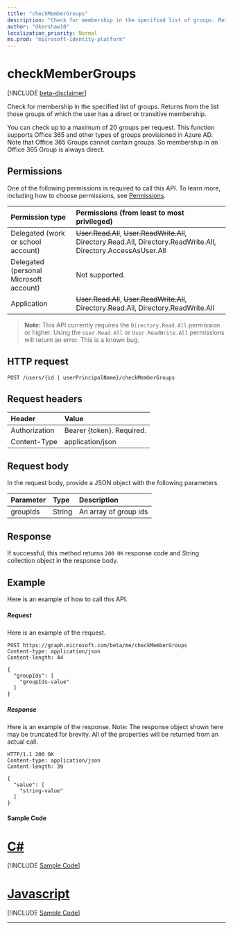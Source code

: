```yaml
---
title: "checkMemberGroups"
description: "Check for membership in the specified list of groups. Returns from the list those groups of which"
author: "dkershaw10"
localization_priority: Normal
ms.prod: "microsoft-identity-platform"
---
```


# checkMemberGroups

[!INCLUDE [beta-disclaimer](../../includes/beta-disclaimer.md)]

Check for membership in the specified list of groups. Returns from the list those groups of which
the user has a direct or transitive membership.

You can check up to a maximum of 20 groups per request. This function supports Office 365 and other
types of groups provisioned in Azure AD. Note that Office 365 Groups cannot contain groups. So membership
in an Office 365 Group is always direct.

## Permissions

One of the following permissions is required to call this API. To learn more, including how to choose permissions, see [Permissions](/graph/permissions-reference).

| Permission type                        | Permissions (from least to most privileged)                                                                        |
| :------------------------------------- | :----------------------------------------------------------------------------------------------------------------- |
| Delegated (work or school account)     | ~~User.Read.All~~, ~~User.ReadWrite.All~~, Directory.Read.All, Directory.ReadWrite.All, Directory.AccessAsUser.All |
| Delegated (personal Microsoft account) | Not supported.                                                                                                     |
| Application                            | ~~User.Read.All~~, ~~User.ReadWrite.All~~, Directory.Read.All, Directory.ReadWrite.All                             |

> **Note:** This API currently requires the `Directory.Read.All` permission or higher. Using the `User.Read.All` or `User.ReadWrite.All` permissions will return an error. This is a known bug.

## HTTP request

<!-- { "blockType": "ignored" } -->

```http
POST /users/{id | userPrincipalName}/checkMemberGroups
```

## Request headers

| Header        | Value                     |
| :------------ | :------------------------ |
| Authorization | Bearer {token}. Required. |
| Content-Type  | application/json          |

## Request body

In the request body, provide a JSON object with the following parameters.

| Parameter | Type   | Description           |
| :-------- | :----- | :-------------------- |
| groupIds  | String | An array of group ids |

## Response

If successful, this method returns `200 OK` response code and String collection object in the response body.

## Example

Here is an example of how to call this API.

##### Request

Here is an example of the request.

<!-- {
  "blockType": "request",
  "name": "user_checkmembergroups"
}-->

```http
POST https://graph.microsoft.com/beta/me/checkMemberGroups
Content-type: application/json
Content-length: 44

{
  "groupIds": [
    "groupIds-value"
  ]
}
```

##### Response

Here is an example of the response. Note: The response object shown here may be truncated for brevity. All of the properties will be returned from an actual call.

<!-- {
  "blockType": "response",
  "truncated": true,
  "@odata.type": "string",
  "isCollection": true
} -->

```http
HTTP/1.1 200 OK
Content-type: application/json
Content-length: 39

{
  "value": [
    "string-value"
  ]
}
```
#### Sample Code
# [C#](#tab/CS)
[!INCLUDE [Sample Code]( ../includes/user_checkmembergroups-C#-snippets.md)]

# [Javascript](#tab/Javascript)
[!INCLUDE [Sample Code]( ../includes/user_checkmembergroups-Javascript-snippets.md)]

---


<!-- uuid: 8fcb5dbc-d5aa-4681-8e31-b001d5168d79
2015-10-25 14:57:30 UTC -->

<!--
{
  "type": "#page.annotation",
  "description": "user: checkMemberGroups",
  "keywords": "",
  "section": "documentation",
  "tocPath": "",
  "suppressions": [
    "Error: /api-reference/beta/api/user-checkmembergroups.md:\r\n      Exception processing links.\r\n    System.ArgumentException: Link Definition was null. Link text: !INCLUDE [beta-disclaimer](../../includes/beta-disclaimer.md)\r\n      at ApiDoctor.Validation.DocFile.get_LinkDestinations()\r\n      at ApiDoctor.Validation.DocSet.ValidateLinks(Boolean includeWarnings, String[] relativePathForFiles, IssueLogger issues, Boolean requireFilenameCaseMatch, Boolean printOrphanedFiles)"
  ]
}
-->
